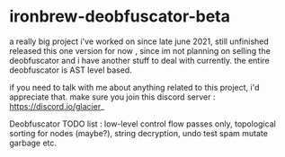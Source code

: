 # ironbrew-deobfuscator-beta

a really big project i've worked on since late june 2021, still unfinished
released this one version for now , since im not planning on selling the deobfuscator and i have another stuff to deal with currently.
the entire deobfuscator is AST level based.

if you need to talk with me about anything related to this project, i'd appreciate that.
make sure you join this discord server :
https://discord.io/glacier_

Deobfuscator TODO list : low-level control flow passes only, topological sorting for nodes (maybe?), string decryption, undo test spam mutate garbage etc.
